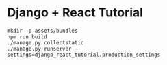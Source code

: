 # Django + React Tutorial

```
mkdir -p assets/bundles
npm run build
./manage.py collectstatic
./manage.py runserver --settings=django_react_tutorial.production_settings
```
